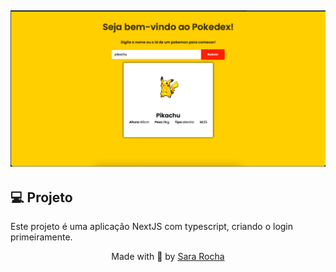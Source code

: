 <h2  align="center">
<img  alt="cover-alt"  src=".github/pokedex.png" />
</h2>


## 💻 Projeto
  

Este projeto é uma aplicação NextJS com typescript, criando o login primeiramente. 
  
<p  align="center">Made with 💜 by <a  href="https://github.com/sararchh"  target="_blank">Sara Rocha </a></p>